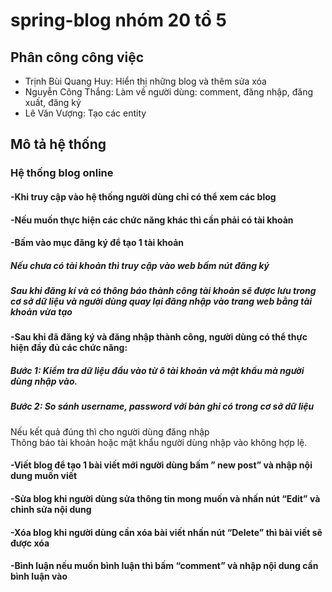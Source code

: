 # spring-blog nhóm 20 tổ 5
## Phân công công việc
- Trịnh Bùi Quang Huy: Hiển thị những blog và thêm sửa xóa
- Nguyễn Công Thắng: Làm về người dùng: comment, đăng nhập, đăng xuất, đăng ký 
- Lê Văn Vượng: Tạo các entity
## Mô tả hệ thống
### Hệ thống blog online
#### -Khi truy cập vào hệ thống người dùng chỉ có thể xem các blog
#### -Nếu muốn thực hiện các chức năng khác thì cần phải có tài khoản
#### -Bấm vào mục đăng ký để tạo 1 tài khoản
##### Nếu chưa có tài khoản thì truy cập vào web bấm nút đăng ký
##### Sau khi đăng kí và có thông báo thành công tài khoản sẽ được lưu trong cơ sở dữ liệu và người dùng quay lại đăng nhập vào trang web bằng tài khoản vừa tạo
#### -Sau khi đã đăng ký và đăng nhập thành công, người dùng có thể thực hiện đầy đủ các chức năng:
#####	Bước 1: Kiểm tra dữ liệu đầu vào từ ô tài khoản và mật khẩu mà người dùng nhập vào.
#####	Bước 2: So sánh username, password với bản ghi có trong cơ sở dữ liệu
Nếu kết quả đúng thì cho người dùng đăng nhập	
Thông báo tài khoản hoặc mật khẩu người dùng nhập vào không hợp lệ.

#### -Viết blog để tạo 1 bài viết mới người dùng bấm ” new post” và nhập nội dung muốn viết
#### -Sửa blog khi người dùng sửa thông tin mong muốn và nhấn nút “Edit” và chỉnh sửa nội dung
#### -Xóa blog khi người dùng cần xóa bài viết nhấn nút “Delete” thì bài viết sẽ được xóa
#### -Bình luận nếu muốn bình luận thì bấm “comment” và nhập nội dung cần bình luận vào
